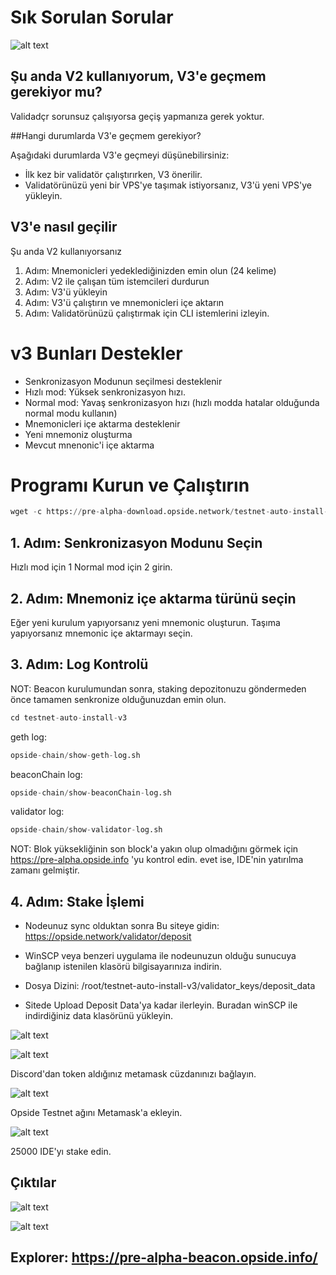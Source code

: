 # Sık Sorulan Sorular

![alt text](https://i.hizliresim.com/8nzb9w2.jpeg)

## Şu anda V2 kullanıyorum, V3'e geçmem gerekiyor mu?
Validadçr sorunsuz çalışıyorsa geçiş yapmanıza gerek yoktur.

##Hangi durumlarda V3'e geçmem gerekiyor?

Aşağıdaki durumlarda V3'e geçmeyi düşünebilirsiniz:

- İlk kez bir validatör çalıştırırken, V3 önerilir.
- Validatörünüzü yeni bir VPS'ye taşımak istiyorsanız, V3'ü yeni VPS'ye yükleyin.

## V3'e nasıl geçilir

Şu anda V2 kullanıyorsanız

1. Adım: Mnemonicleri yedeklediğinizden emin olun (24 kelime)
2. Adım: V2 ile çalışan tüm istemcileri durdurun
3. Adım: V3'ü yükleyin
4. Adım: V3'ü çalıştırın ve mnemonicleri içe aktarın
5. Adım: Validatörünüzü çalıştırmak için CLI istemlerini izleyin.


# v3 Bunları Destekler

- Senkronizasyon Modunun seçilmesi desteklenir
- Hızlı mod: Yüksek senkronizasyon hızı.
- Normal mod: Yavaş senkronizasyon hızı (hızlı modda hatalar olduğunda normal modu kullanın)
- Mnemonicleri içe aktarma desteklenir
- Yeni mnemoniz oluşturma
- Mevcut mnenonic'i içe aktarma

# Programı Kurun ve Çalıştırın

```python
wget -c https://pre-alpha-download.opside.network/testnet-auto-install-v3.tar.gz && tar -C ./ -xzf testnet-auto-install-v3.tar.gz && chmod +x -R ./testnet-auto-install-v3 && cd ./testnet-auto-install-v3 && ./install-ubuntu-1.0.sh
```

## 1. Adım: Senkronizasyon Modunu Seçin

Hızlı mod için 1 Normal mod için 2 girin.

## 2. Adım: Mnemoniz içe aktarma türünü seçin

Eğer yeni kurulum yapıyorsanız yeni mnemonic oluşturun. Taşıma yapıyorsanız mnemonic içe aktarmayı seçin.

## 3. Adım: Log Kontrolü

NOT: Beacon kurulumundan sonra, staking depozitonuzu göndermeden önce tamamen senkronize olduğunuzdan emin olun.


```python
cd testnet-auto-install-v3
```

geth log:        

```python
opside-chain/show-geth-log.sh
```

beaconChain log: 

```python
opside-chain/show-beaconChain-log.sh
```

validator log:   

```python
opside-chain/show-validator-log.sh
```

NOT: Blok yüksekliğinin son block'a yakın olup olmadığını görmek için https://pre-alpha.opside.info 'yu kontrol edin. evet ise, IDE'nin yatırılma zamanı gelmiştir.

## 4. Adım: Stake İşlemi

- Nodeunuz sync olduktan sonra Bu siteye gidin: https://opside.network/validator/deposit

- WinSCP veya benzeri uygulama ile nodeunuzun olduğu sunucuya bağlanıp istenilen klasörü bilgisayarınıza indirin. 

- Dosya Dizini: /root/testnet-auto-install-v3/validator_keys/deposit_data

- Sitede Upload Deposit Data'ya kadar ilerleyin. Buradan winSCP ile indirdiğiniz data klasörünü yükleyin.

![alt text](https://i.hizliresim.com/74p6s50.png)

![alt text](https://i.hizliresim.com/f9lwjrc.png)

Discord'dan token aldığınız metamask cüzdanınızı bağlayın.

![alt text](https://i.hizliresim.com/32jskiy.png)

Opside Testnet ağını Metamask'a ekleyin.

![alt text](https://i.hizliresim.com/h6jwupt.png)


25000 IDE'yı stake edin.

## Çıktılar


![alt text](https://i.hizliresim.com/fdrz31b.png)

![alt text](https://i.hizliresim.com/pq9kd95.png)


## Explorer: https://pre-alpha-beacon.opside.info/





